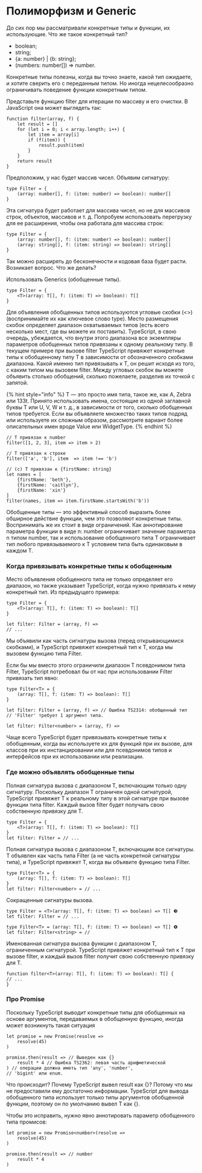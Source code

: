 # Полиморфизм и Generic

До сих пор мы рассматривали конкретные типы и функции, их использующие. Что же такое конкретный тип?

* boolean;
* string;
* {a: number} | {b: string};
* (numbers: number\[]) => number.

Конкретные типы полезны, когда вы точно знаете, какой тип ожидаете, и хотите сверить его с переданным типом. Но иногда нецелесообразно ограничивать поведение функции конкретным типом.

Представьте функцию filter для итерации по массиву и его очистки. В JavaScript она может выглядеть так:

```
function filter(array, f) {
    let result = []
    for (let i = 0; i < array.length; i++) {
        let item = array[i]
        if (f(item)) {
            result.push(item)
        }
    }
    return result
}
```

Предположим, у нас будет массив чисел. Объявим сигнатуру:

```
type Filter = {
    (array: number[], f: (item: number) => boolean): number[]
}
```

Эта сигнатура будет работает для массива чисел, но не для массивов строк, объектов, массивов и т. д. Попробуем использовать перегрузку для ее расширения, чтобы она работала для массива строк:

```
type Filter = {
    (array: number[], f: (item: number) => boolean): number[]
    (array: string[], f: (item: string) => boolean): string[]
}
```

Так можно расширять до бесконечности и кодовая база будет расти. Возникает вопрос. Что же делать?

Использовать Generics (обобщенные типы).

```
type Filter = {
    <T>(array: T[], f: (item: T) => boolean): T[]
}
```

Для объявления обобщенных типов используются угловые скобки (<>) (воспринимайте их как ключевое слово type). Место размещения скобок определяет диапазон охватываемых типов (есть всего несколько мест, где вы можете их поставить). TypeScript, в свою очередь, убеждается, что внутри этого диапазона все экземпляры параметров обобщенных типов привязаны к одному реальному типу. В текущем примере при вызове filter TypeScript привяжет конкретные типы к обобщенному типу T в зависимости от обозначенного скобками диапазона. Какой именно тип привязывать к T, он решит исходя из того, с каким типом мы вызовем filter. Между угловых скобок вы можете объявить столько обобщений, сколько пожелаете, разделив их точкой с запятой.

{% hint style="info" %}
T — это просто имя типа, такое же, как A, Zebra или 133t. Принято использовать имена, состоящие из одной заглавной буквы T или U, V, W и т. д., в зависимости от того, сколько обобщенных типов требуется. Если вы объявляете множество таких типов подряд или используете их сложным образом, рассмотрите вариант более описательных имен вроде Value или WidgetType.
{% endhint %}

```
// T привязан к number
filter([1, 2, 3], item => item > 2)

// T привязан к строке
filter(['a', 'b'], item  => item !== 'b')

// (c) T привязан к {firstName: string}
let names = [
    {firstName: 'beth'},
    {firstName: 'caitlyn'},
    {firstName: 'xin'}
]
filter(names, item => item.firstName.startsWith('b'))
```

Обобщенные типы — это эффективный способ выразить более обширное действие функции, чем это позволяют конкретные типы. Воспринимать же их стоит в виде ограничений. Как аннотирование параметра функции в виде n: number ограничивает значение параметра n типом number, так и использование обобщенного типа T ограничивает тип любого привязываемого к T условием типа быть одинаковым в каждом T.

### Когда привязывать конкретные типы к обобщенным

Место объявления обобщенного типа не только определяет его диапазон, но также указывает TypeScript, когда нужно привязать к нему конкретный тип. Из предыдущего примера:

```
type Filter = {
    <T>(array: T[], f: (item: T) => boolean): T[]
}

let filter: Filter = (array, f) =>
// ...
```

Мы объявили как часть сигнатуры вызова (перед открывающимися скобками), и TypeScript привяжет конкретный тип к T, когда мы вызовем функцию типа Filter.

Если бы мы вместо этого ограничили диапазон T псевдонимом типа Filter, TypeScript потребовал бы от нас при использовании Filter привязать тип явно:

```
type Filter<T> = {
    (array: T[], f: (item: T) => boolean): T[]
}

let filter: Filter = (array, f) => // Ошибка TS2314: обобщенный тип
// 'Filter' требует 1 аргумент типа.

let filter: Filter<number> = (array, f) =>
```

Чаще всего TypeScript будет привязывать конкретные типы к обобщенным, когда вы используете их для функций при их вызове, для классов при их инстанцировании или для псевдонимов типов и интерфейсов при их использовании или реализации.

### Где можно объявлять обобщенные типы

Полная сигнатура вызова с диапазоном T, включающим только одну сигнатуру. Поскольку диапазон T ограничен одной сигнатурой, TypeScript привяжет T к реальному типу в этой сигнатуре при вызове функции типа filter. Каждый вызов filter будет получать свою собственную привязку для T.

```
type Filter = {
    <T>(array: T[], f: (item: T) => boolean): T[]
}
let filter: Filter = // ...
```



Полная сигнатура вызова с диапазоном T, включающим все сигнатуры. T объявлен как часть типа Filter (а не часть конкретной сигнатуры типа), и TypeScript привяжет T, когда вы объявите функцию типа Filter.

```
type Filter<T> = {
    (array: T[], f: (item: T) => boolean): T[]
}
let filter: Filter<number> = // ...
```

Сокращенные сигнатуры вызова.

```
type Filter = <T>(array: T[], f: (item: T) => boolean) => T[] ❸
let filter: Filter = // ...

type Filter<T> = (array: T[], f: (item: T) => boolean) => T[] ❹
let filter: Filter<string> = //
```

Именованная сигнатура вызова функции с диапазоном T, ограниченным сигнатурой. TypeScript привяжет конкретный тип к T при вызове filter, и каждый вызов filter получит свою собственную привязку для T.

```
function filter<T>(array: T[], f: (item: T) => boolean): T[] {
// ...
}
```

### Про Promise

Поскольку TypeScript выводит конкретные типы для обобщенных на основе аргументов, передаваемых в обобщенную функцию, иногда может возникнуть такая ситуация

```
let promise = new Promise(resolve =>
    resolve(45)
)

promise.then(result => // Выведен как {}
    result * 4 // Ошибка TS2362: левая часть арифметической
) // операции должна иметь тип 'any', 'number',
// 'bigint' или enum.

```

Что происходит? Почему TypeScript вывел result как {}? Потому что мы не предоставили ему достаточно информации. TypeScript для вывода обобщенного типа использует только типы аргументов обобщенной функции, поэтому он по умолчанию вывел T как {}.

Чтобы это исправить, нужно явно аннотировать параметр обобщенного типа промисов:

```
let promise = new Promise<number>(resolve =>
    resolve(45)
)

promise.then(result => // number
    result * 4
)
```
